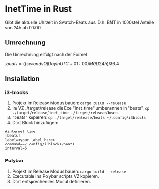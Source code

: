 # InetTime in Rust

Gibt die aktuelle Uhrzeit in Swatch-Beats aus.
D.h. BMT in 1000stel Anteile von 24h ab 00:00

## Umrechnung

Die Umrechnung erfolgt nach der Formel

$.beats = ((secondsOfDayInUTC + 01:00) MOD 24h) / 86.4$

## Installation

### i3-blocks

1. Projekt im Release Modus bauen: `cargo build --release`
2. Im VZ ./target/release die Exe "inet_time" umbenennen in "beats".
   `cp ./target/release/inet_time ./target/release/beats`
3. "beats" kopieren: `cp ./target/realease/beats ~/.config/i3blocks`
4. Dort Block hinzufügen:

```
#internet time
[beats]
label=<your label here>
command=~/.config/i3blocks/beats
interval=5
```

### Polybar

1. Projekt im Release Modus bauen: `cargo build --release`
2. Executable ins Polybar scripts VZ kopieren.
3. Dort entsprechendes Modul definieren.
